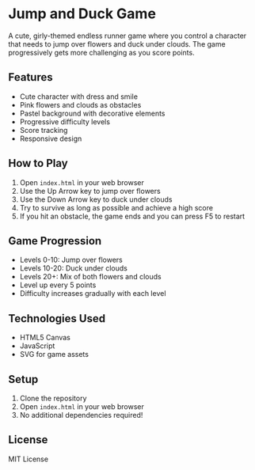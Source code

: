 # Jump and Duck Game

A cute, girly-themed endless runner game where you control a character that needs to jump over flowers and duck under clouds. The game progressively gets more challenging as you score points.

## Features

- Cute character with dress and smile
- Pink flowers and clouds as obstacles
- Pastel background with decorative elements
- Progressive difficulty levels
- Score tracking
- Responsive design

## How to Play

1. Open `index.html` in your web browser
2. Use the Up Arrow key to jump over flowers
3. Use the Down Arrow key to duck under clouds
4. Try to survive as long as possible and achieve a high score
5. If you hit an obstacle, the game ends and you can press F5 to restart

## Game Progression

- Levels 0-10: Jump over flowers
- Levels 10-20: Duck under clouds
- Levels 20+: Mix of both flowers and clouds
- Level up every 5 points
- Difficulty increases gradually with each level

## Technologies Used

- HTML5 Canvas
- JavaScript
- SVG for game assets

## Setup

1. Clone the repository
2. Open `index.html` in your web browser
3. No additional dependencies required!

## License

MIT License 